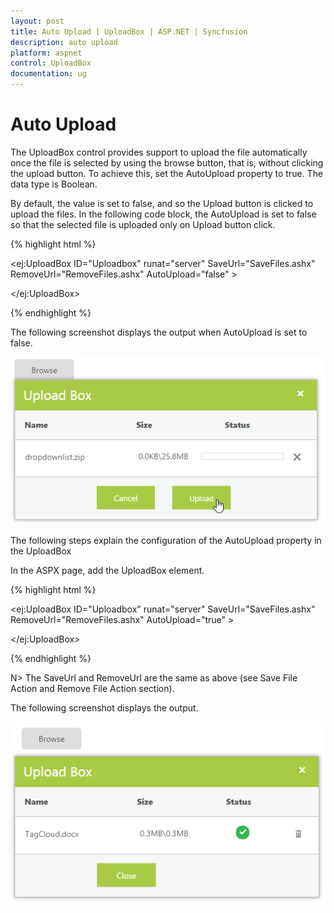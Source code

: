 ```yaml
---
layout: post
title: Auto Upload | UploadBox | ASP.NET | Syncfusion
description: auto upload
platform: aspnet
control: UploadBox
documentation: ug
---
```


# Auto Upload

The UploadBox control provides support to upload the file automatically once the file is selected by using the browse button, that is, without clicking the upload button. To achieve this, set the AutoUpload property to true. The data type is Boolean. 

By default, the value is set to false, and so the Upload button is clicked to upload the files. In the following code block, the AutoUpload is set to false so that the selected file is uploaded only on Upload button click.

{% highlight html %}

<ej:UploadBox ID="Uploadbox" runat="server" SaveUrl="SaveFiles.ashx" RemoveUrl="RemoveFiles.ashx" AutoUpload="false" >

</ej:UploadBox>   

{% endhighlight %} 

The following screenshot displays the output when AutoUpload is set to false.

![Auto Upload](Auto-Upload_images/Auto-Upload_img1.png)



The following steps explain the configuration of the AutoUpload property in the UploadBox

In the ASPX page, add the UploadBox element.

{% highlight html %}

<ej:UploadBox ID="Uploadbox" runat="server" SaveUrl="SaveFiles.ashx" RemoveUrl="RemoveFiles.ashx" AutoUpload="true" >

</ej:UploadBox>  

{% endhighlight %}  

N> The SaveUrl and RemoveUrl are the same as above (see Save File Action and Remove File Action section).

The following screenshot displays the output.

![Save and Remove](Auto-Upload_images/Auto-Upload_img2.png)